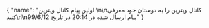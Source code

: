 {
  "name": "اولین پیام کانال ویترین \n\nکانال ویترین را به دوستان خود معرفی کنید\n\nپیام ارسال شده در 20:14 در تاریخ 99/6/12"
}
